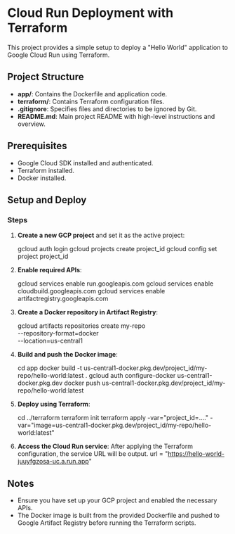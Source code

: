 # Cloud Run Deployment with Terraform

This project provides a simple setup to deploy a "Hello World" application to Google Cloud Run using Terraform.

## Project Structure

- **app/**: Contains the Dockerfile and application code.
- **terraform/**: Contains Terraform configuration files.
- **.gitignore**: Specifies files and directories to be ignored by Git.
- **README.md**: Main project README with high-level instructions and overview.

## Prerequisites

- Google Cloud SDK installed and authenticated.
- Terraform installed.
- Docker installed.

## Setup and Deploy

### Steps

1. **Create a new GCP project** and set it as the active project:

    gcloud auth login
    gcloud projects create project_id
    gcloud config set project project_id


2. **Enable required APIs**:

    gcloud services enable run.googleapis.com
    gcloud services enable cloudbuild.googleapis.com
    gcloud services enable artifactregistry.googleapis.com


3. **Create a Docker repository in Artifact Registry**:

    gcloud artifacts repositories create my-repo \
        --repository-format=docker \
        --location=us-central1


4. **Build and push the Docker image**:

    cd app
    docker build -t us-central1-docker.pkg.dev/project_id/my-repo/hello-world:latest .
    gcloud auth configure-docker us-central1-docker.pkg.dev
    docker push us-central1-docker.pkg.dev/project_id/my-repo/hello-world:latest


5. **Deploy using Terraform**:

    cd ../terraform
    terraform init
    terraform apply -var="project_id=...." -var="image=us-central1-docker.pkg.dev/project_id/my-repo/hello-world:latest"


6. **Access the Cloud Run service**: After applying the Terraform configuration, the service URL will be output.
url = "https://hello-world-juuyfgzosa-uc.a.run.app"
## Notes

- Ensure you have set up your GCP project and enabled the necessary APIs.
- The Docker image is built from the provided Dockerfile and pushed to Google Artifact Registry before running the Terraform scripts.

